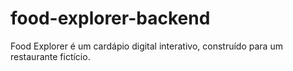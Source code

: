 # food-explorer-backend
Food Explorer é um cardápio digital interativo, construído para um restaurante fictício.
